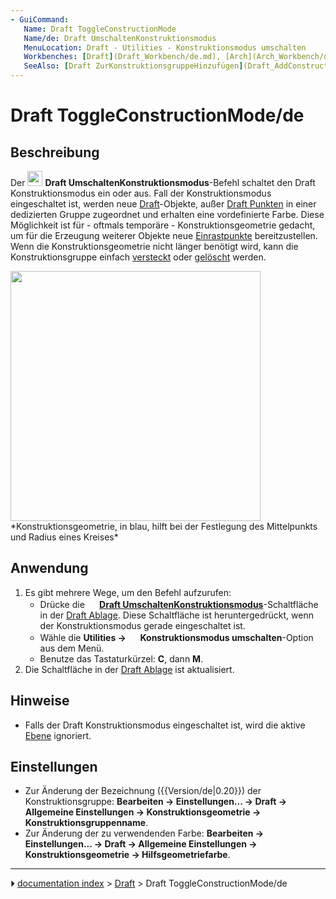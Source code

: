 ```yaml
---
- GuiCommand:
   Name: Draft ToggleConstructionMode
   Name/de: Draft UmschaltenKonstruktionsmodus
   MenuLocation: Draft - Utilities - Konstruktionsmodus umschalten
   Workbenches: [Draft](Draft_Workbench/de.md), [Arch](Arch_Workbench/de.md)
   SeeAlso: [Draft ZurKonstruktionsgruppeHinzufügen](Draft_AddConstruction/de.md)
---
```


# Draft ToggleConstructionMode/de

## Beschreibung

Der <img alt="" src=images/Draft_ToggleConstructionMode.svg  style="width:24px;"> **Draft UmschaltenKonstruktionsmodus**-Befehl schaltet den Draft Konstruktionsmodus ein oder aus. Fall der Konstruktionsmodus eingeschaltet ist, werden neue [Draft](Draft_Workbench/de.md)-Objekte, außer [Draft Punkten](Draft_Point/de.md) in einer dedizierten Gruppe zugeordnet und erhalten eine vordefinierte Farbe. Diese Möglichkeit ist für - oftmals temporäre - Konstruktionsgeometrie gedacht, um für die Erzeugung weiterer Objekte neue [Einrastpunkte](Draft_Snap/de.md) bereitzustellen. Wenn die Konstruktionsgeometrie nicht länger benötigt wird, kann die Konstruktionsgruppe einfach [versteckt](Std_HideSelection/de.md) oder [gelöscht](Std_Delete/de.md) werden.

<img alt="" src=images/Draft_construction_mode_example.jpg  style="width:400px;"> 
*Konstruktionsgeometrie, in blau, hilft bei der Festlegung des Mittelpunkts und Radius eines Kreises*

## Anwendung

1.  Es gibt mehrere Wege, um den Befehl aufzurufen:
    -   Drücke die **<img src="images/Draft_ToggleConstructionMode.svg" width=16px> [Draft UmschaltenKonstruktionsmodus](Draft_ToggleConstructionMode/de.md)**-Schaltfläche in der [Draft Ablage](Draft_Tray/de.md). Diese Schaltfläche ist heruntergedrückt, wenn der Konstruktionsmodus gerade eingeschaltet ist.
    -   Wähle die **Utilities → <img src="images/Draft_ToggleConstructionMode.svg" width=16px> Konstruktionsmodus umschalten**-Option aus dem Menü.
    -   Benutze das Tastaturkürzel: **C**, dann **M**.
2.  Die Schaltfläche in der [Draft Ablage](Draft_Tray/de.md) ist aktualisiert.

## Hinweise

-   Falls der Draft Konstruktionsmodus eingeschaltet ist, wird die aktive [Ebene](Draft_Layer/de.md) ignoriert.

## Einstellungen


<div class="mw-translate-fuzzy">

-   Zur Änderung der Bezeichnung ({{Version/de|0.20}}) der Konstruktionsgruppe: **Bearbeiten → Einstellungen... → Draft → Allgemeine Einstellungen → Konstruktionsgeometrie → Konstruktionsgruppenname**.
-   Zur Änderung der zu verwendenden Farbe: **Bearbeiten → Einstellungen... → Draft → Allgemeine Einstellungen → Konstruktionsgeometrie → Hilfsgeometriefarbe**.


</div>



---
⏵ [documentation index](../README.md) > [Draft](Draft_Workbench.md) > Draft ToggleConstructionMode/de
